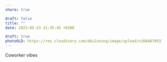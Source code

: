 ```yaml
---
share: true

draft: false
title: ""
date: 2023-05-23 21:35:45 +0200

draft: true
photoOLD: https://res.cloudinary.com/dbi2zounq/image/upload/v1684870533/m749matayjhjovxpzjsl.jpg
---
```


Coworker vibes
